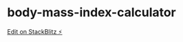 # body-mass-index-calculator

[Edit on StackBlitz ⚡️](https://stackblitz.com/edit/body-mass-index-calculator)
